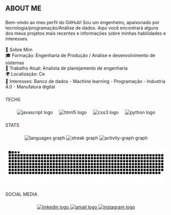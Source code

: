 <h2 align="left">ABOUT ME</h2>

###

<p align="left">Bem-vindo ao meu perfil do GitHub! Sou um engenheiro, apaixonado por tecnologia/programação/Análise de dados. Aqui você encontrará alguns dos meus projetos mais recentes e informações sobre minhas habilidades e interesses.<br><br>🚀 Sobre Mim<br>🎓 Formação: Engenharia de Produção / Análise e desenvolvimento de sistemas <br>💼 Trabalho Atual: Analista de planejamento de engenharia<br>🌍 Localização: Ce <br>🌟 Interesses: Banco de dados - Machine learning - Programação - Industria 4.0 - Manufatura digital</p>

###

<p align="left">TECHS</p>

###

<div align="center">
  <img src="https://cdn.jsdelivr.net/gh/devicons/devicon/icons/javascript/javascript-original.svg" height="40" alt="javascript logo"  />
  <img width="12" />
  <img src="https://cdn.jsdelivr.net/gh/devicons/devicon/icons/html5/html5-original.svg" height="40" alt="html5 logo"  />
  <img width="12" />
  <img src="https://cdn.jsdelivr.net/gh/devicons/devicon/icons/css3/css3-original.svg" height="40" alt="css3 logo"  />
  <img width="12" />
  <img src="https://cdn.jsdelivr.net/gh/devicons/devicon/icons/python/python-original.svg" height="40" alt="python logo"  />
</div>

###

<p align="left">STATS</p>

###

<div align="center">
   <img src="https://github-readme-stats.vercel.app/api/top-langs?username=KevinLimaENG&locale=en&hide_title=false&layout=compact&card_width=320&langs_count=5&theme=dracula&hide_border=false&order=2" height="150" alt="languages graph"  />
  <img src="https://streak-stats.demolab.com?user=KevinLimaENG&locale=en&mode=daily&theme=dracula&hide_border=false&border_radius=5&order=3" height="150" alt="streak graph"  />
  <img src="https://github-readme-activity-graph.vercel.app/graph?username=KevinLimaENG&radius=16&theme=react&area=true&order=5" height="300" alt="activity-graph graph"  />
</div>

###

<img src="https://raw.githubusercontent.com/KevinLimaENG/KevinLimaENG/output/snake.svg" alt="Snake animation" />

###

<p align="left">SOCIAL MEDIA</p>

###

<div align="center">
  <a href="https://www.linkedin.com/in/kevin-lima-098a08187" target="_blank">
    <img src="https://raw.githubusercontent.com/maurodesouza/profile-readme-generator/master/src/assets/icons/social/linkedin/default.svg" width="52" height="40" alt="linkedin logo"  />
  </a>
  <a href="kevinlimaeng@gmail.com" target="_blank">
    <img src="https://raw.githubusercontent.com/maurodesouza/profile-readme-generator/master/src/assets/icons/social/gmail/default.svg" width="52" height="40" alt="gmail logo"  />
  </a>
  <a href="https://www.instagram.com" target="_blank">
    <img src="https://raw.githubusercontent.com/maurodesouza/profile-readme-generator/master/src/assets/icons/social/instagram/default.svg" width="52" height="40" alt="instagram logo"  />
  </a>
</div>

###

